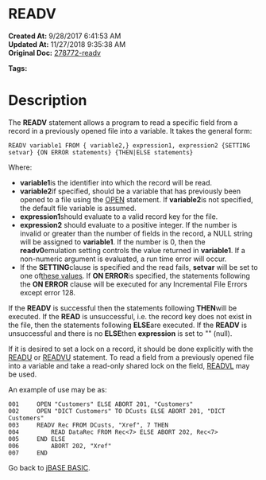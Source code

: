 # READV

**Created At:** 9/28/2017 6:41:53 AM  
**Updated At:** 11/27/2018 9:35:38 AM  
**Original Doc:** [278772-readv](https://docs.jbase.com/36868-jbase-basic/278772-readv)  

**Tags:**
<badge text='record handling' vertical='middle' />

# Description

The **READV** statement allows a program to read a specific field from a record in a previously opened file into a variable. It takes the general form:

```
READV variable1 FROM { variable2,} expression1, expression2 {SETTING setvar} {ON ERROR statements} {THEN|ELSE statements}
```

Where:

- **variable1**is the identifier into which the record will be read.
- **variable2**if specified, should be a variable that has previously been opened to a file using the [OPEN](277537-open) statement. If **variable2**is not specified, the default file variable is assumed.
- **expression1**should evaluate to a valid record key for the file.
- **expression2** should evaluate to a positive integer. If the number is invalid or greater than the number of fields in the record, a NULL string will be assigned to **variable1**. If the number is 0, then the **readv0**emulation setting controls the value returned in **variable1**. If a non-numeric argument is evaluated, a run time error will occur.
- If the **SETTING**clause is specified and the read fails, **setvar** will be set to one of[these values](277647-increamental-file-errors). If **ON ERROR**is specified, the statements following the **ON ERROR** clause will be executed for any Incremental File Errors except error 128.


If the **READV** is successful then the statements following **THEN**will be executed. If the **READ** is unsuccessful, i.e. the record key does not exist in the file, then the statements following **ELSE**are executed. If the **READV** is unsuccessful and there is no **ELSE**then **expression** is set to "" (null).

If it is desired to set a lock on a record, it should be done explicitly with the [READU](278774-untitled-question) or [READVU](278777-readvu) statement. To read a field from a previously opened file into a variable and take a read-only shared lock on the field, [READVL](278776-readvl) may be used.

An example of use may be as:

```
001     OPEN "Customers" ELSE ABORT 201, "Customers"
002     OPEN "DICT Customers" TO DCusts ELSE ABORT 201, "DICT Customers"
003     READV Rec FROM DCusts, "Xref", 7 THEN
004         READ DataRec FROM Rec<7> ELSE ABORT 202, Rec<7>
005     END ELSE
006         ABORT 202, "Xref"
007     END
```





Go back to [jBASE BASIC](263498-jbase-basic).
